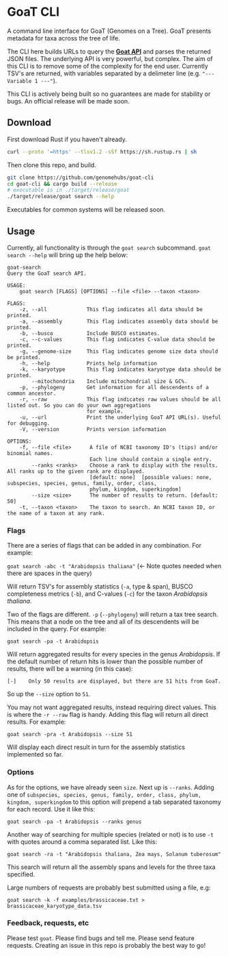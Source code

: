 # GoaT CLI

A command line interface for GoaT (Genomes on a Tree). GoaT presents metadata for taxa across the tree of life. 

The CLI here builds URLs to query the <b><a href="https://goat.genomehubs.org/api-docs/">Goat API</a></b> and parses the returned JSON files. The underlying API is very powerful, but complex. The aim of this CLI is to remove some of the complexity for the end user. Currently TSV's are returned, with variables separated by a delimeter line (e.g. `"--- Variable 1 ---"`).

This CLI is actively being built so no guarantees are made for stability or bugs. An official release will be made soon.

## Download

First download Rust if you haven't already.

```bash
curl --proto '=https' --tlsv1.2 -sSf https://sh.rustup.rs | sh
```

Then clone this repo, and build.

```bash
git clone https://github.com/genomehubs/goat-cli
cd goat-cli && cargo build --release
# executable is in ./target/release/goat
./target/release/goat search --help
```

Executables for common systems will be released soon.

## Usage

Currently, all functionality is through the `goat search` subcommand. `goat search --help` will bring up the help below:

```
goat-search 
Query the GoaT search API.

USAGE:
    goat search [FLAGS] [OPTIONS] --file <file> --taxon <taxon>

FLAGS:
    -z, --all             This flag indicates all data should be printed.
    -a, --assembly        This flag indicates assembly data should be printed.
    -b, --busco           Include BUSCO estimates.
    -c, --c-values        This flag indicates C-value data should be printed.
    -g, --genome-size     This flag indicates genome size data should be printed.
    -h, --help            Prints help information
    -k, --karyotype       This flag indicates karyotype data should be printed.
        --mitochondria    Include mitochondrial size & GC%.
    -p, --phylogeny       Get information for all descendents of a common ancestor.
    -r, --raw             This flag indicates raw values should be all listed out. So you can do your own aggregations
                          for example.
    -u, --url             Print the underlying GoaT API URL(s). Useful for debugging.
    -V, --version         Prints version information

OPTIONS:
    -f, --file <file>      A file of NCBI taxonomy ID's (tips) and/or binomial names.
                           Each line should contain a single entry.
        --ranks <ranks>    Choose a rank to display with the results. All ranks up to the given rank are displayed.
                           [default: none]  [possible values: none, subspecies, species, genus, family, order, class,
                           phylum, kingdom, superkingdom]
        --size <size>      The number of results to return. [default: 50]
    -t, --taxon <taxon>    The taxon to search. An NCBI taxon ID, or the name of a taxon at any rank.
```

### Flags

There are a series of flags that can be added in any combination. For example:

`goat search -abc -t "Arabidopsis thaliana"` (<- Note quotes needed when there are spaces in the query)

Will return TSV's for assembly statistics (`-a`, type & span), BUSCO completeness metrics (`-b`), and C-values (`-c`) for the taxon <i>Arabidopsis thaliana</i>.

Two of the flags are different. `-p` (`--phylogeny`) will return a tax tree search. This means that a node on the tree and all of its descendents will be included in the query. For example:

`goat search -pa -t Arabidopsis` 

Will return aggregated results for every species in the genus <i>Arabidopsis</i>. If the default number of return hits is lower than the possible number of results, there will be a warning (in this case):

`[-]	Only 50 results are displayed, but there are 51 hits from GoaT.`

So up the `--size` option to `51`.

You may not want aggregated results, instead requiring direct values. This is where the `-r --raw` flag is handy. Adding this flag will return all direct results. For example:

`goat search -pra -t Arabidopsis --size 51` 

Will display each direct result in turn for the assembly statistics implemented so far.

### Options

As for the options, we have already seen `size`. Next up is `--ranks`. Adding one of `subspecies, species, genus, family, order, class, phylum, kingdom, superkingdom` to this option will prepend a tab separated taxonomy for each record. Use it like this:

`goat search -pa -t Arabidopsis --ranks genus` 

Another way of searching for multiple species (related or not) is to use `-t` with quotes around a comma separated list. Like this:

`goat search -ra -t "Arabidopsis thaliana, Zea mays, Solanum tuberosum"`

This search will return all the assembly spans and levels for the three taxa specified.

Large numbers of requests are probably best submitted using a file, e.g:

`goat search -k -f examples/brassicaceae.txt > brassicaceae_karyotype_data.tsv`

### Feedback, requests, etc

Please test `goat`. Please find bugs and tell me. Please send feature requests. Creating an issue in this repo is probably the best way to go!